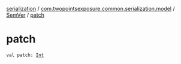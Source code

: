 [serialization](../../index.md) / [com.twopointsexposure.common.serialization.model](../index.md) / [SemVer](index.md) / [patch](./patch.md)

# patch

`val patch: `[`Int`](https://kotlinlang.org/api/latest/jvm/stdlib/kotlin/-int/index.html)